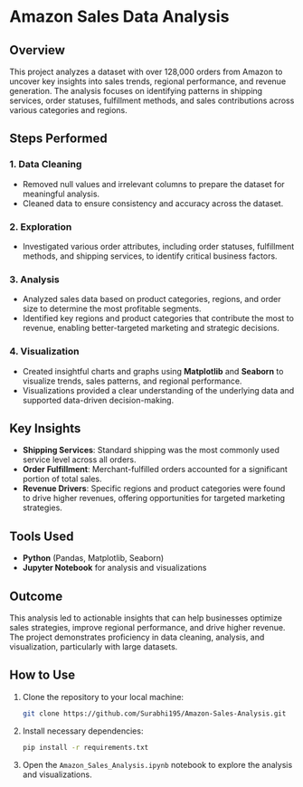 # Amazon Sales Data Analysis

## Overview
This project analyzes a dataset with over 128,000 orders from Amazon to uncover key insights into sales trends, regional performance, and revenue generation. The analysis focuses on identifying patterns in shipping services, order statuses, fulfillment methods, and sales contributions across various categories and regions.

## Steps Performed

### 1. **Data Cleaning**
   - Removed null values and irrelevant columns to prepare the dataset for meaningful analysis.
   - Cleaned data to ensure consistency and accuracy across the dataset.

### 2. **Exploration**
   - Investigated various order attributes, including order statuses, fulfillment methods, and shipping services, to identify critical business factors.
   
### 3. **Analysis**
   - Analyzed sales data based on product categories, regions, and order size to determine the most profitable segments.
   - Identified key regions and product categories that contribute the most to revenue, enabling better-targeted marketing and strategic decisions.

### 4. **Visualization**
   - Created insightful charts and graphs using **Matplotlib** and **Seaborn** to visualize trends, sales patterns, and regional performance.
   - Visualizations provided a clear understanding of the underlying data and supported data-driven decision-making.

## Key Insights
- **Shipping Services**: Standard shipping was the most commonly used service level across all orders.
- **Order Fulfillment**: Merchant-fulfilled orders accounted for a significant portion of total sales.
- **Revenue Drivers**: Specific regions and product categories were found to drive higher revenues, offering opportunities for targeted marketing strategies.

## Tools Used
- **Python** (Pandas, Matplotlib, Seaborn)
- **Jupyter Notebook** for analysis and visualizations

## Outcome
This analysis led to actionable insights that can help businesses optimize sales strategies, improve regional performance, and drive higher revenue. The project demonstrates proficiency in data cleaning, analysis, and visualization, particularly with large datasets.

## How to Use
1. Clone the repository to your local machine:
   ```bash
   git clone https://github.com/Surabhi195/Amazon-Sales-Analysis.git
   ```
2. Install necessary dependencies:
   ```bash
   pip install -r requirements.txt
   ```
3. Open the `Amazon_Sales_Analysis.ipynb` notebook to explore the analysis and visualizations.

